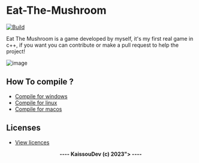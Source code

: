 # Eat-The-Mushroom

[![Build](https://github.com/kaissouDev/Eat-the-Mushroom/actions/workflows/build.yml/badge.svg)](https://github.com/kaissouDev/Eat-the-Mushroom/actions/workflows/build.yml)

Eat The Mushroom 
is a game developed by myself, 
it's my first real game in c++, 
if you want you can contribute or make a pull request to help the project!

![image](https://github.com/kaissouDev/Eat-the-Mushroom/assets/93447388/5c84a3ee-6cce-4b31-b757-d560f2f626ca)

## <b>How To compile ?</b>

- [Compile for windows](https://github.com/kaissouDev/Eat-the-Mushroom/blob/master/docs/compile-linux.md)
- [Compile for linux](https://github.com/kaissouDev/Eat-the-Mushroom/blob/master/docs/compile-windows.md)
- [Compile for macos](https://github.com/kaissouDev/Eat-the-Mushroom/blob/master/docs/compile-windows.md)

## <b>Licenses</b>

- [View licences](https://github.com/kaissouDev/Eat-the-Mushroom/blob/master/docs/license.md)




<div align="center"><b>---- KaissouDev (c) 2023"> ----</b></div>